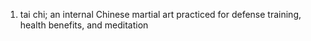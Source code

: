 1. tai chi; an internal Chinese martial art practiced for defense training, health benefits, and meditation